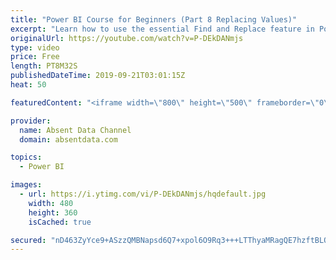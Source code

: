 ```yaml
---
title: "Power BI Course for Beginners (Part 8 Replacing Values)"
excerpt: "Learn how to use the essential Find and Replace feature in Power BI."
originalUrl: https://youtube.com/watch?v=P-DEkDANmjs
type: video
price: Free
length: PT8M32S
publishedDateTime: 2019-09-21T03:01:15Z
heat: 50

featuredContent: "<iframe width=\"800\" height=\"500\" frameborder=\"0\" src=\"https://www.youtube.com/embed/P-DEkDANmjs\" allow=\"accelerometer; autoplay; encrypted-media; gyroscope; picture-in-picture\" allowfullscreen></iframe>"

provider:
  name: Absent Data Channel
  domain: absentdata.com

topics:
  - Power BI

images:
  - url: https://i.ytimg.com/vi/P-DEkDANmjs/hqdefault.jpg
    width: 480
    height: 360
    isCached: true

secured: "nD463ZyYce9+ASzzQMBNapsd6Q7+xpol6O9Rq3+++LTThyaMRagQE7hzftBLQgY+MsIt76K4INy0J9KcLKCJUx4hhG1Sj8t/3p34qYNvN1pGV0lfYPtcS2oYCiV+gaTHK81yD57x+baQgU8M/ExIdqtCZvwQ/NuveLiO7tcWyv6R12pFOUCk4+K0DmgwwDT5kX27DLUdGsWQFdm7P7zXxEYHUTPT+WvXAhEZ+7E4O87i0TBfYUXCluuKjfSb0EQw01Lq/x/g4KVedYUDPTJz+lBkkrsCHmCRr7OSfU/jiMBbRQ6MpY4DTuhhaUeDizpmu45VH70tmCu/6YnqhGBaS3KZFN4YnDJfczf4xqAuQfj5lfmcVvouIA99esJa9srYqVpMKGOvKGd3Oeob8DnMXlWMymT8fO6cFzU0JpFvqb8=;BIq4+D+K1I35m8lxT/k1EA=="
---
```



